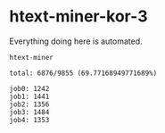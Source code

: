 # htext-miner-kor-3

Everything doing here is automated.

```
htext-miner

total: 6876/9855 (69.77168949771689%)

job0: 1242
job1: 1441
job2: 1356
job3: 1484
job4: 1353
```
